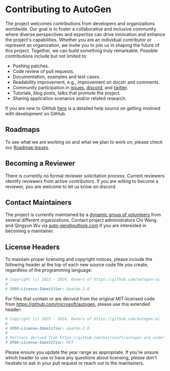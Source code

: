 # Contributing to AutoGen

The project welcomes contributions from developers and organizations worldwide. Our goal is to foster a collaborative and inclusive community where diverse perspectives and expertise can drive innovation and enhance the project's capabilities. Whether you are an individual contributor or represent an organization, we invite you to join us in shaping the future of this project. Together, we can build something truly remarkable. Possible contributions include but not limited to:

- Pushing patches.
- Code review of pull requests.
- Documentation, examples and test cases.
- Readability improvement, e.g., improvement on docstr and comments.
- Community participation in [issues](https://github.com/autogen-ai/autogen/issues), [discord](https://discord.gg/pAbnFJrkgZ), and [twitter](https://twitter.com/Chi_Wang_).
- Tutorials, blog posts, talks that promote the project.
- Sharing application scenarios and/or related research.

If you are new to GitHub [here](https://help.github.com/categories/collaborating-with-issues-and-pull-requests/) is a detailed help source on getting involved with development on GitHub.

## Roadmaps

To see what we are working on and what we plan to work on, please check our
[Roadmap Issues](https://autogen-ai.com/roadmap).

## Becoming a Reviewer

There is currently no formal reviewer solicitation process. Current reviewers identify reviewers from active contributors. If you are willing to become a reviewer, you are welcome to let us know on discord.

## Contact Maintainers

The project is currently maintained by a [dynamic group of volunteers](https://butternut-swordtail-8a5.notion.site/410675be605442d3ada9a42eb4dfef30?v=fa5d0a79fd3d4c0f9c112951b2831cbb&pvs=4) from several different organizations. Contact project administrators Chi Wang and Qingyun Wu via auto-gen@outlook.com if you are interested in becoming a maintainer.


## License Headers

To maintain proper licensing and copyright notices, please include the following header at the top of each new source code file you create, regardless of the programming language:

```python
# Copyright (c) 2023 - 2024, Owners of https://github.com/autogen-ai
#
# SPDX-License-Identifier: Apache-2.0
```

For files that contain or are derived from the original MIT-licensed code from https://github.com/microsoft/autogen, please use this extended header:

```python
# Copyright (c) 2023 - 2024, Owners of https://github.com/autogen-ai
#
# SPDX-License-Identifier: Apache-2.0
#
# Portions derived from https://github.com/microsoft/autogen are under the MIT License.
# SPDX-License-Identifier: MIT
```

Please ensure you update the year range as appropriate. If you're unsure which header to use or have any questions about licensing, please don't hesitate to ask in your pull request or reach out to the maintainers.
